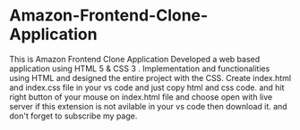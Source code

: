 # Amazon-Frontend-Clone-Application
This is Amazon Frontend Clone Application Developed a web based application using HTML 5 &amp; CSS 3 . Implementation and functionalities using HTML and  designed the entire project with the CSS.
Create index.html and index.css file in your vs code and just copy html and css code.
and hit right button of your mouse on index.html file and choose open with live server if this extension is 
not avilable in your vs code then download it.
and don't forget to subscribe my page.
